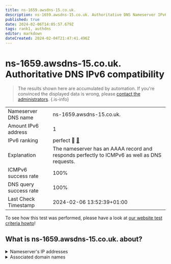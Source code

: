 ```yaml
---
title: ns-1659.awsdns-15.co.uk.
description: ns-1659.awsdns-15.co.uk. Authoritative DNS Nameserver IPv6 compatibility
published: true
date: 2024-02-06T14:05:57.679Z
tags: rank1, authdns
editor: markdown
dateCreated: 2024-02-04T21:47:41.496Z
---
```


# ns-1659.awsdns-15.co.uk. Authoritative DNS IPv6 compatibility

> The results shown here are accumulated by automation. If you're convinced the displayed data is wrong, please [contact the administrators](/howto/chat). 
{.is-info}




|   |   |
| - | - |
| Nameserver DNS name | ns-1659.awsdns-15.co.uk.
| Amount IPv6 address | 1
| IPv6 ranking | perfect :1st_place_medal: [🔗](/howto/ranking) |
| Explanation | The nameserver has an AAAA record and responds perfectly to ICMPv6 as well as DNS requests. |
| ICMPv6 success rate | 100%|
| DNS query success rate | 100% |
| Last Check Timestamp | 2024-02-06 13:52:39+01:00 |

To see how this test was performed, please have a look at [our website test criteria howto](/howto/testcriteria/authdns)!


## What is ns-1659.awsdns-15.co.uk. about?




<details>
<summary>Nameserver's IP addresses</summary>

2600:9000:5306:7b00::1

</details>



<details>
<summary>Associated domain names</summary>

soundcloud.com

</details>

